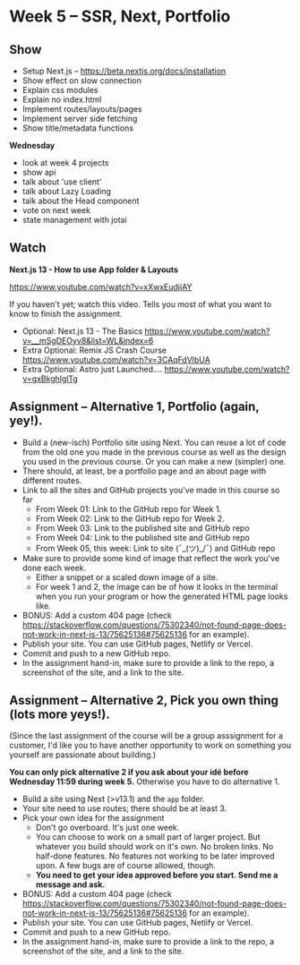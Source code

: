 # Week 5 – SSR, Next, Portfolio

## Show

* Setup Next.js – https://beta.nextjs.org/docs/installation
* Show effect on slow connection
* Explain css modules
* Explain no index.html
* Implement routes/layouts/pages
* Implement server side fetching
* Show title/metadata functions

**Wednesday**

* look at week 4 projects
* show api
* talk about 'use client'
* talk about Lazy Loading
* talk about the Head component
* vote on next week
* state management with jotai

## Watch

**Next.js 13 - How to use App folder & Layouts**

 https://www.youtube.com/watch?v=xXwxEudjiAY

If you haven't yet; watch this video. Tells you most of what you want to know to
finish the assignment.

* Optional: Next.js 13 - The Basics https://www.youtube.com/watch?v=__mSgDEOyv8&list=WL&index=6
* Extra Optional: Remix JS Crash Course https://www.youtube.com/watch?v=3CAqFdVlbUA
* Extra Optional: Astro just Launched....  https://www.youtube.com/watch?v=gxBkghlglTg

## Assignment – Alternative 1, Portfolio (again, yey!).

* Build a (new-isch) Portfolio site using Next. You can reuse a lot of code from
  the old one you made in the previous course as well as the design you used
  in the previous course. Or you can make a new (simpler) one.
* There should, at least, be a portfolio page and an about page with different
  routes.
* Link to all the sites and GitHub projects you've made in this course so far
  * From Week 01: Link to the GitHub repo for Week 1.
  * From Week 02: Link to the GitHub repo for Week 2.
  * From Week 03: Link to the published site and GitHub repo
  * From Week 04: Link to the published site and GitHub repo
  * From Week 05, this week: Link to site (¯\_(ツ)_/¯) and GitHub repo
* Make sure to provide some kind of image that reflect the work you've done each
  week.
    * Either a snippet or a scaled down image of a site.
    * For week 1 and 2, the image can be of how it looks in the terminal when
      you run your program or how the generated HTML page looks like.
* BONUS: Add a custom 404 page (check https://stackoverflow.com/questions/75302340/not-found-page-does-not-work-in-next-js-13/75625136#75625136 for an example).
* Publish your site. You can use GitHub pages, Netlify or Vercel.
* Commit and push to a new GitHub repo.
* In the assignment hand-in, make sure to provide a link to the repo, a
  screenshot of the site, and a link to the site.

## Assignment – Alternative 2, Pick you own thing (lots more yeys!).

(Since the last assignment of the course will be a group asssignment for a
customer, I'd like you to have another opportunity to work on something you
yourself are passionate about building.)

**You can only pick alternative 2 if you ask about your idé before Wednesday 11:59 during week 5.** Otherwise you have to do alternative 1.

* Build a site using Next (>v13.1) and the `app` folder.
* Your site need to use routes; there should be at least 3.
* Pick your own idea for the assignment
    - Don't go overboard. It's just one week.
    - You can choose to work on a small part of larger project. But whatever you
      build should work on it's own. No broken links. No half-done features. No features
      not working to be later improved upon. A few bugs are of course allowed, though.
    - **You need to get your idea approved before you start. Send me a message
        and ask.**
* BONUS: Add a custom 404 page (check https://stackoverflow.com/questions/75302340/not-found-page-does-not-work-in-next-js-13/75625136#75625136 for an example).
* Publish your site. You can use GitHub pages, Netlify or Vercel.
* Commit and push to a new GitHub repo.
* In the assignment hand-in, make sure to provide a link to the repo, a
  screenshot of the site, and a link to the site.
